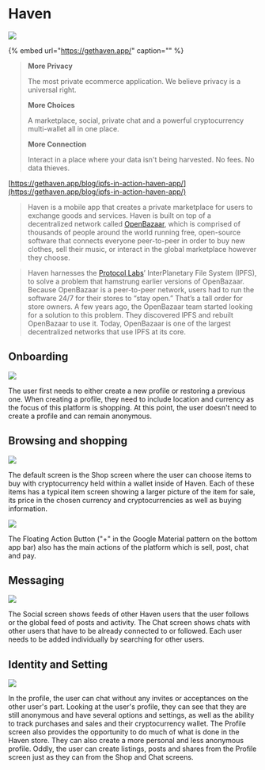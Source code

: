 # Haven

![](../../.gitbook/assets/haven-logo-small.png)

{% embed url="https://gethaven.app/" caption="" %}

> **More Privacy**
>
> The most private ecommerce application. We believe privacy is a universal right.
>
> **More Choices**
>
> A marketplace, social, private chat and a powerful cryptocurrency multi-wallet all in one place.
>
> **More Connection**
>
> Interact in a place where your data isn't being harvested. No fees. No data thieves.

[https://gethaven.app/blog/ipfs-in-action-haven-app/](https://gethaven.app/blog/ipfs-in-action-haven-app/)

> Haven is a mobile app that creates a private marketplace for users to exchange goods and services. Haven is built on top of a decentralized network called [OpenBazaar](https://openbazaar.org/), which is comprised of thousands of people around the world running free, open-source software that connects everyone peer-to-peer in order to buy new clothes, sell their music, or interact in the global marketplace however they choose.

> Haven harnesses the [Protocol Labs](https://protocol.ai/)’ InterPlanetary File System \(IPFS\), to solve a problem that hamstrung earlier versions of OpenBazaar. Because OpenBazaar is a peer-to-peer network, users had to run the software 24/7 for their stores to “stay open.” That’s a tall order for store owners. A few years ago, the OpenBazaar team started looking for a solution to this problem. They discovered IPFS and rebuilt OpenBazaar to use it. Today, OpenBazaar is one of the largest decentralized networks that use IPFS at its core.

## Onboarding

![](../../.gitbook/assets/haven-screen-1.PNG)

The user first needs to either create a new profile or restoring a previous one. When creating a profile, they need to include location and currency as the focus of this platform is shopping. At this point, the user doesn't need to create a profile and can remain anonymous.

## Browsing and shopping

![](../../.gitbook/assets/haven-screen-3.PNG)

The default screen is the Shop screen where the user can choose items to buy with cryptocurrency held within a wallet inside of Haven. Each of these items has a typical item screen showing a larger picture of the item for sale, its price in the chosen currency and cryptocurrencies as well as buying information.

![](../../.gitbook/assets/haven-screen-16%20%281%29.PNG)

The Floating Action Button \("+" in the Google Material pattern on the bottom app bar\) also has the main actions of the platform which is sell, post, chat and pay.

## Messaging

![](../../.gitbook/assets/haven-messaging.png)

The Social screen shows feeds of other Haven users that the user follows or the global feed of posts and activity. The Chat screen shows chats with other users that have to be already connected to or followed. Each user needs to be added individually by searching for other users.

## Identity and Setting

![](../../.gitbook/assets/haven-identity.png)

In the profile, the user can chat without any invites or acceptances on the other user's part. Looking at the user's profile, they can see that they are still anonymous and have several options and settings, as well as the ability to track purchases and sales and their cryptocurrency wallet. The Profile screen also provides the opportunity to do much of what is done in the Haven store. They can also create a more personal and less anonymous profile. Oddly, the user can create listings, posts and shares from the Profile screen just as they can from the Shop and Chat screens.

